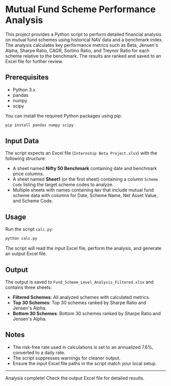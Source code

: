 # Mutual Fund Scheme Performance Analysis

This project provides a Python script to perform detailed financial analysis on mutual fund schemes using historical NAV data and a benchmark index. The analysis calculates key performance metrics such as Beta, Jensen's Alpha, Sharpe Ratio, CAGR, Sortino Ratio, and Treynor Ratio for each scheme relative to the benchmark. The results are ranked and saved to an Excel file for further review.

## Prerequisites

- Python 3.x
- pandas
- numpy
- scipy

You can install the required Python packages using pip:

```bash
pip install pandas numpy scipy
```

## Input Data

The script expects an Excel file (`Internship Beta Project.xlsx`) with the following structure:

- A sheet named **Nifty 50 Benchmark** containing date and benchmark price columns.
- A sheet named **Sheet1** (or the first sheet) containing a column `Scheme Code` listing the target scheme codes to analyze.
- Multiple sheets with names containing `NAV` that include mutual fund scheme data with columns for Date, Scheme Name, Net Asset Value, and Scheme Code.

## Usage

Run the script `calc.py`:

```bash
python calc.py
```

The script will read the input Excel file, perform the analysis, and generate an output Excel file.

## Output

The output is saved to `Fund_Scheme_Level_Analysis_Filtered.xlsx` and contains three sheets:

- **Filtered Schemes**: All analyzed schemes with calculated metrics.
- **Top 30 Schemes**: Top 30 schemes ranked by Sharpe Ratio and Jensen's Alpha.
- **Bottom 30 Schemes**: Bottom 30 schemes ranked by Sharpe Ratio and Jensen's Alpha.

## Notes

- The risk-free rate used in calculations is set to an annualized 7.6%, converted to a daily rate.
- The script suppresses warnings for cleaner output.
- Ensure the input Excel file paths in the script match your local setup.

---

Analysis complete! Check the output Excel file for detailed results.
